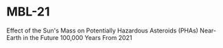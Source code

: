 # MBL-21
Effect of the Sun's Mass on Potentially Hazardous Asteroids (PHAs) Near-Earth in the Future 100,000 Years From 2021
